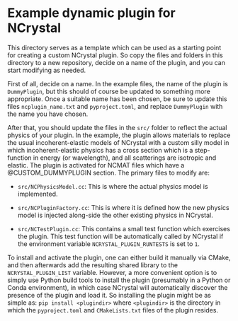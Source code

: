 Example dynamic plugin for NCrystal
===================================

This directory serves as a template which can be used as a starting point for
creating a custom NCrystal plugin. So copy the files and folders in this
directory to a new repository, decide on a name of the plugin, and you can start
modifying as needed.

First of all, decide on a name. In the example files, the name of the plugin is
`DummyPlugin`, but this should of course be updated to something more
appropriate. Once a suitable name has been chosen, be sure to update this files
`ncplugin_name.txt` and `pyproject.toml`, and replace `DummyPlugin` with the name
you have chosen.

After that, you should update the files in the `src/` folder to reflect the
actual physics of your plugin. In the example, the plugin allows materials to
replace the usual incoherent-elastic models of NCrystal with a custom silly
model in which incoherent-elastic physics has a cross section which is a
step-function in energy (or wavelength), and all scatterings are isotropic and
elastic. The plugin is activated for NCMAT files which have a
@CUSTOM_DUMMYPLUGIN section. The primary files to modify are:

  * `src/NCPhysicsModel.cc`: This is where the actual physics model is
    implemented.

  * `src/NCPluginFactory.cc`: This is where it is defined how the new physics
    model is injected along-side the other existing physics in NCrystal.

  * `src/NCTestPlugin.cc`: This contains a small test function which exercises
    the plugin. This test function will be automatically called by NCrystal if
    the environment variable `NCRYSTAL_PLUGIN_RUNTESTS` is set to `1`.

To install and activate the plugin, one can either build it manually via CMake,
and then afterwards add the resulting shared library to the
`NCRYSTAL_PLUGIN_LIST` variable. However, a more convenient option is to simply
use Python build tools to install the plugin (presumably in a Python or Conda
environment), in which case NCrystal will automatically discover the presence of
the plugin and load it. So installing the plugin might be as simple as: `pip
install <plugindir>` where `<plugindir>` is the directory in which the
`pyproject.toml` and `CMakeLists.txt` files of the plugin resides.
